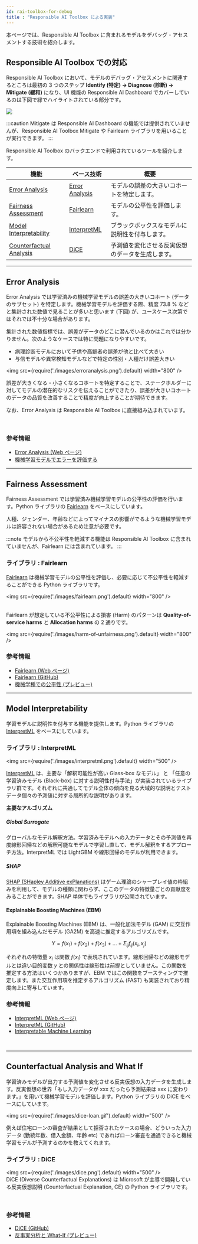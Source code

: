 ```yaml
---
id: rai-toolbox-for-debug
title : "Responsible AI Toolbox による実装"
---
```


本ページでは、Responsible AI Toolbox に含まれるモデルをデバッグ・アセスメントする技術を紹介します。

## Responsible AI Toolbox での対応
Responsible AI Toolbox において、モデルのデバッグ・アセスメントに関連するところは最初の 3 つのステップ **Identify (特定) → Diagnose (診断) → Mitigate (緩和)** になり、UI 機能の Responsible AI Dashboard でカバーしているのは下図で緑でハイライトされている部分です。

<img src="https://raw.githubusercontent.com/microsoft/responsible-ai-widgets/main/img/responsible-ai-dashboard.png" />



:::caution
Mitigate は Responsible AI Dashboard の機能では提供されていませんが、Responsible AI Toolbox Mitigate や Fairlearn ライブラリを用いることが実行できます。
:::

Responsible AI Toolbox のバックエンドで利用されているツールを紹介します。


|機能     |ベース技術   |概要|
|---------|---------|---------|
|[Error Analysis](#error-analysis)|[Error Analysis](https://erroranalysis.ai/)|モデルの誤差の大きいコホートを特定します。|
|[Fairness Assessment](#fairness-assessment)|[Fairlearn](https://github.com/fairlearn/fairlearn)|モデルの公平性を評価します。|
|[Model Interpretability](#model-interpretability)|[InterpretML](http://interpret.ml/)|ブラックボックスなモデルに説明性を付与します。|
|[Counterfactual Analysis](#counterfactual-analysis-and-what-if)|[DiCE](https://github.com/interpretml/DiCE)|予測値を変化させる反実仮想のデータを生成します。|

---

## Error Analysis

Error Analysis では学習済みの機械学習モデルの誤差の大きいコホート (データのサブセット) を特定します。機械学習モデルを評価する際、精度 73.8 % などと集計された数値で見ることが多いと思います (下図) が、ユースケース次第ではそれでは不十分な場合があります。

集計された数値指標では、誤差がデータのどこに潜んでいるのかはこれでは分かりません。次のようなケースでは特に問題になりやすいです。

- 病理診断モデルにおいて子供や高齢者の誤差が他と比べて大きい
- 与信モデルや異常検知モデルなどで特定の性別・人種だけ誤差大きい

<img src={require('./images/erroranalysis.png').default} width="800" /><br/>


誤差が大きくなる・小さくなるコホートを特定することで、ステークホルダーに対してモデルの潜在的なリスクを伝えることができたり、誤差が大きいコホートのデータの品質を改善することで精度が向上することが期待できます。

なお、Error Analysis は Responsible AI Toolbox に直接組み込まれています。

<br/>


### 参考情報
- [Error Analysis (Web ページ)](https://erroranalysis.ai/)
- [機械学習モデルでエラーを評価する](https://learn.microsoft.com/ja-jp/azure/machine-learning/concept-error-analysis)

---

## Fairness Assessment

Fairness Assessment では学習済み機械学習モデルの公平性の評価を行います。Python ライブラリの [Fairlearn](https://github.com/fairlearn/fairlearn) をベースにしています。

人種、ジェンダー、年齢などによってマイナスの影響がでるような機械学習モデルは許容されない場合があるため注意が必要です。

:::note
モデルから不公平性を軽減する機能は Responsible AI Toolbox に含まれていませんが、Fairlearn には含まれています。
:::

### ライブラリ : Fairlearn

[Fairlearn](https://fairlearn.org/) は機械学習モデルの公平性を評価し、必要に応じて不公平性を軽減することができる Python ライブラリです。

<img 
    src={require('./images/fairlearn.png').default}
    width="800"
/>
<br/><br/>

Fairlearn が想定している不公平性による損害 (Harm) のパターンは **Quality-of-service harms** と **Allocation harms** の 2 通りです。

<img 
    src={require('./images/harm-of-unfairness.png').default}
    width="800"
/>
<br/>

### 参考情報
- [Fairlearn (Web ページ)](https://fairlearn.org/)
- [Fairlearn (GitHub)](https://github.com/fairlearn/fairlearn)
- [機械学種での公平性 (プレビュー)](https://learn.microsoft.com/ja-jp/azure/machine-learning/concept-fairness-ml)

---

## Model Interpretability

学習モデルに説明性を付与する機能を提供します。Python ライブラリの [InterpretML](http://interpret.ml/) をベースにしています。


### ライブラリ : InterpretML

<img src={require('./images/interpretml.png').default} width="500" /><br/>

[InterpretML](https://interpret.ml/) は、主要な「解釈可能性が高い Glass-box なモデル」 と 「任意の学習済みモデル (Black-box) に対する説明性付与手法」が実装されているライブラリ群です。それぞれに共通してモデル全体の傾向を見る大域的な説明とテストデータ個々の予測値に対する局所的な説明があります。

**主要なアルゴリズム**
##### Global Surrogate

グローバルなモデル解釈方法。学習済みモデルへの入力データとその予測値を再度線形回帰などの解釈可能なモデルで学習し直して、モデル解釈をするアプローチ方法。InterpretML では LightGBM や線形回帰のモデルが利用できます。


##### SHAP

[SHAP (SHapley Additive exPlanations)](https://github.com/slundberg/shap) はゲーム理論のシャープレイ値の枠組みを利用して、モデルの種類に関わらず、ここのデータの特徴量ごとの貢献度をみることができます。SHAP 単体でもライブラリが公開されています。


#### Explainable Boosting Machines (EBM)

Explainable Boosting Machines (EBM) は、一般化加法モデル (GAM) に交互作用項を組み込んだモデル (GA2M) を高速に推定するアルゴリズムです。

$$
Y =  f(x_1) + f(x_2) + f(x_3) + ... + \Sigma_{ij} f_{ij}(x_i, x_j)
$$ 

それぞれの特徴量 $x_i$ は関数 $f(x_i)$ で表現されています。線形回帰などの線形モデルとは違い目的変数 $y$ との関係性は線形性は前提としていません。この関数を推定する方法はいくつかありますが、EBM ではこの関数をブースティングで推定します。また交互作用項を推定するアルゴリズム (FAST) も実装されており精度向上に寄与しています。

### 参考情報
- [InterpretML (Web ページ)](http://interpret.ml/)
- [InterpretML (GitHub)](https://github.com/interpretml)
- [Interpretable Machine Learning](https://christophm.github.io/interpretable-ml-book/)

<br/>

---

## Counterfactual Analysis and What If

学習済みモデルが出力する予測値を変化させる反実仮想の入力データを生成します。反実仮想の世界「もし入力データが xxx だったら予測結果は xxx に変わります。」を用いて機械学習モデルを評価します。Python ライブラリの DiCE をベースにしています。

<img src={require('./images/dice-loan.gif').default} width="500" /><br/>

例えば住宅ローンの審査が結果として拒否されたケースの場合、どういった入力データ (勤続年数、借入金額、年齢 etc) であればローン審査を通過できると機械学習モデルが予測するのかを教えてくれます。

### ライブラリ : DiCE
<img src={require('./images/dice.png').default} width="500" /><br/>
DiCE (Diverse Counterfactual Explanations) は Microsoft が主導で開発している反実仮想説明 (Counterfactual Explanation, CE) の Python ライブラリです。

<br/>


### 参考情報
- [DiCE (GitHub)](https://github.com/interpretml/DiCE)
- [反事実分析と What-If (プレビュー)](https://learn.microsoft.com/ja-jp/azure/machine-learning/concept-counterfactual-analysis)